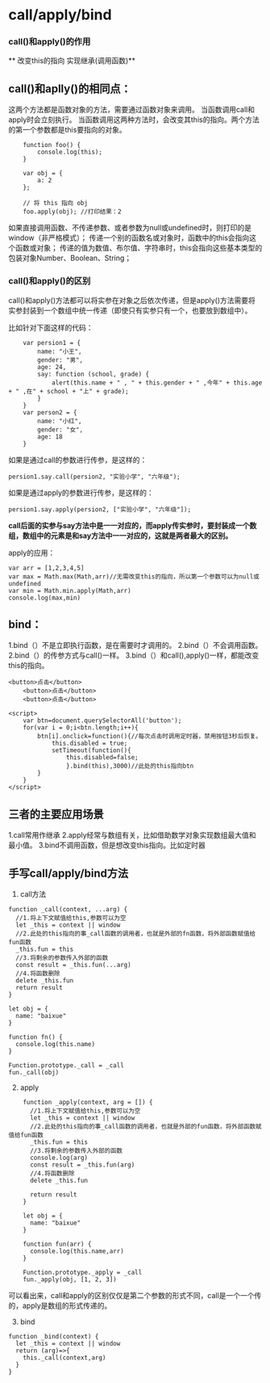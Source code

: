 # call/apply/bind

### call()和apply()的作用

** 改变this的指向
实现继承(调用函数)**

## call()和aplly()的相同点：

这两个方法都是函数对象的方法，需要通过函数对象来调用。
当函数调用call和apply时会立刻执行。
当函数调用这两种方法时，会改变其this的指向。两个方法的第一个参数都是this要指向的对象。

```
    function foo() {
        console.log(this);
    }

    var obj = {
        a: 2
    };

    // 将 this 指向 obj
    foo.apply(obj); //打印结果：2 
```
如果直接调用函数、不传递参数、或者参数为null或undefined时，则打印的是window（非严格模式）；
传递一个别的函数名或对象时，函数中的this会指向这个函数或对象；
传递的值为数值、布尔值、字符串时，this会指向这些基本类型的包装对象Number、Boolean、String；



### call()和apply()的区别
call()和apply()方法都可以将实参在对象之后依次传递，但是apply()方法需要将实参封装到一个数组中统一传递（即使只有实参只有一个，也要放到数组中）。

比如针对下面这样的代码：
```
    var persion1 = {
        name: "小王",
        gender: "男",
        age: 24,
        say: function (school, grade) {
            alert(this.name + " , " + this.gender + " ,今年" + this.age + " ,在" + school + "上" + grade);
        }
    }
    var person2 = {
        name: "小红",
        gender: "女",
        age: 18
    }
  ```

如果是通过call的参数进行传参，是这样的：

	persion1.say.call(persion2, "实验小学", "六年级");
如果是通过apply的参数进行传参，是这样的：

	persion1.say.apply(persion2, ["实验小学", "六年级"]);

**call后面的实参与say方法中是一一对应的，而apply传实参时，要封装成一个数组，数组中的元素是和say方法中一一对应的，这就是两者最大的区别。**


apply的应用：
```
var arr = [1,2,3,4,5]
var max = Math.max(Math,arr)//无需改变this的指向，所以第一个参数可以为null或undefined
var min = Math.min.apply(Math,arr)
console.log(max,min)
```

## bind：

1.bind（）不是立即执行函数，是在需要时才调用的。
2.bind（）不会调用函数。
2.bind（）的传参方式与call()一样。
3.bind（）和call(),apply()一样，都能改变this的指向。

```
<button>点击</button>
    <button>点击</button>
    <button>点击</button>

<script>
    var btn=document.querySelectorAll('button');
    for(var i = 0;i<btn.length;i++){
        btn[i].onclick=function(){//每次点击时调用定时器，禁用按钮3秒后恢复。
            this.disabled = true;
            setTimeout(function(){
                this.disabled=false;
                }.bind(this),3000)//此处的this指向btn
        }
    }
</script>
```


## 三者的主要应用场景

1.call常用作继承
2.apply经常与数组有关，比如借助数学对象实现数组最大值和最小值。
3.bind不调用函数，但是想改变this指向。比如定时器


## 手写call/apply/bind方法

1. call方法

```
function _call(context, ...arg) {
  //1.将上下文赋值给this,参数可以为空
  let _this = context || window
  //2.此处的this指向的事_call函数的调用者，也就是外部的fn函数，将外部函数赋值给fun函数
  _this.fun = this
  //3.将剩余的参数传入外部的函数
  const result = _this.fun(...arg)
  //4.将函数删除
  delete _this.fun
  return result
}

let obj = {
  name: "baixue"
}

function fn() {
  console.log(this.name)
}

Function.prototype._call = _call
fun._call(obj)
```

2. apply

```
    function _apply(context, arg = []) {
      //1.将上下文赋值给this,参数可以为空
      let _this = context || window
      //2.此处的this指向的事_call函数的调用者，也就是外部的fun函数，将外部函数赋值给fun函数
      _this.fun = this
      //3.将剩余的参数传入外部的函数
      console.log(arg)
      const result = _this.fun(arg)
      //4.将函数删除
      delete _this.fun
      
      return result
    }

    let obj = {
      name: "baixue"
    }

    function fun(arr) {
      console.log(this.name,arr)
    }

    Function.prototype._apply = _call
    fun._apply(obj, [1, 2, 3])
```


可以看出来，call和apply的区别仅仅是第二个参数的形式不同，call是一个一个传的，apply是数组的形式传递的。



3. bind

```
function _bind(context) {
  let _this = context || window
  return (arg)=>{
    this._call(context,arg)
  }
}
```